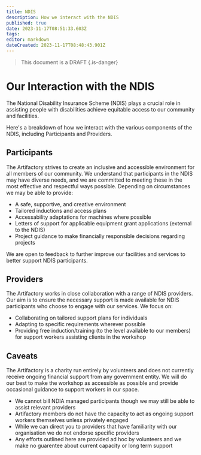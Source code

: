 ```yaml
---
title: NDIS
description: How we interact with the NDIS
published: true
date: 2023-11-17T08:51:33.603Z
tags: 
editor: markdown
dateCreated: 2023-11-17T08:48:43.901Z
---
```


> This document is a DRAFT
{.is-danger}


# Our Interaction with the NDIS

The National Disability Insurance Scheme (NDIS) plays a crucial role in assisting people with disabilities achieve equitable access to our community and facilities.

Here's a breakdown of how we interact with the various components of the NDIS, including Participants and Providers.

## Participants

The Artifactory strives to create an inclusive and accessible environment for all members of our community. We understand that participants in the NDIS may have diverse needs, and we are committed to meeting these in the most effective and respectful ways possible. Depending on circumstances we may be able to provide:

* A safe, supportive, and creative environment
* Tailored inductions and access plans
* Accessability adaptations for machines where possible
* Letters of support for applicable equipment grant applications (external to the NDIS)
* Project guidance to make financially responsible decisions regarding projects

We are open to feedback to further improve our facilities and services to better support NDIS participants.

## Providers

The Artifactory works in close collaboration with a range of NDIS providers. Our aim is to ensure the necessary support is made available for NDIS participants who choose to engage with our services. We focus on:

* Collaborating on tailored support plans for individuals
* Adapting to specific requirements wherever possible
* Providing free induction/training (to the level available to our members) for support workers assisting clients in the workshop

## Caveats

The Artifactory is a charity run entirely by volunteers and does not currently receive ongoing financial support from any government entity. We will do our best to make the workshop as accessible as possible and provide occasional guidance to support workers in our space.

* We cannot bill NDIA managed participants though we may still be able to assist relevant providers
* Artifactory members do not have the capacity to act as ongoing support workers themselves unless privately engaged
* While we can direct you to providers that have familiarity with our organisation we do not endorse specific providers
* Any efforts outlined here are provided ad hoc by volunteers and we make no guarentee about current capacity or long term support